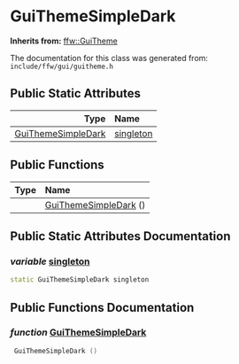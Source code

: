 GuiThemeSimpleDark
===================================


**Inherits from:** [ffw::GuiTheme](ffw_GuiTheme.html)

The documentation for this class was generated from: `include/ffw/gui/guitheme.h`



## Public Static Attributes

| Type | Name |
| -------: | :------- |
|  [GuiThemeSimpleDark](ffw_GuiThemeSimpleDark.html) | [singleton](#e71d7b58) |


## Public Functions

| Type | Name |
| -------: | :------- |
|   | [GuiThemeSimpleDark](#713cd6f9) ()  |


## Public Static Attributes Documentation

### _variable_ <a id="e71d7b58" href="#e71d7b58">singleton</a>

```cpp
static GuiThemeSimpleDark singleton
```





## Public Functions Documentation

### _function_ <a id="713cd6f9" href="#713cd6f9">GuiThemeSimpleDark</a>

```cpp
 GuiThemeSimpleDark () 
```





